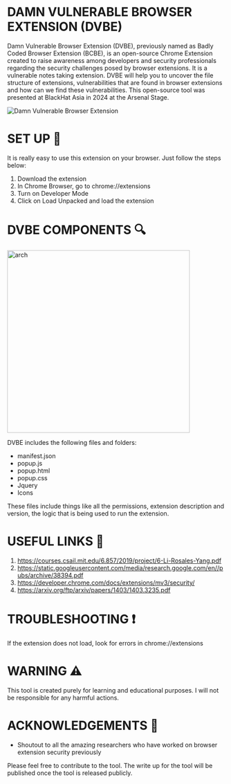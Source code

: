 # DAMN VULNERABLE BROWSER EXTENSION (DVBE)
Damn Vulnerable Browser Extension (DVBE), previously named as Badly Coded Browser Extension (BCBE), is an open-source Chrome Extension created to raise awareness among developers and security professionals regarding the security challenges posed by browser extensions. It is a vulnerable notes taking extension. DVBE will help you to uncover the file structure of extensions, vulnerabilities that are found in browser extensions and how can we find these vulnerabilities. This open-source tool was presented at BlackHat Asia in 2024 at the Arsenal Stage.

![Damn Vulnerable Browser Extension](https://github.com/user-attachments/assets/4b3fd903-1a4a-4b52-8263-9ba8c93df54d)

# SET UP 🚀
It is really easy to use this extension on your browser. Just follow the steps below:
1. Download the extension
2. In Chrome Browser, go to chrome://extensions
3. Turn on Developer Mode 
4. Click on Load Unpacked and load the extension

# DVBE COMPONENTS 🔍
<img width="422" alt="arch" src="https://github.com/infosecak/DVBE/assets/70256749/917744c8-f1b7-469d-9648-0e24e286df9b">

DVBE includes the following files and folders:
- manifest.json
- popup.js
- popup.html
- popup.css
- Jquery
- Icons

These files include things like all the permissions, extension description and version, the logic that is being used to run the extension. 


# USEFUL LINKS 🔗
1. https://courses.csail.mit.edu/6.857/2019/project/6-Li-Rosales-Yang.pdf
2. https://static.googleusercontent.com/media/research.google.com/en//pubs/archive/38394.pdf
3. https://developer.chrome.com/docs/extensions/mv3/security/
4. https://arxiv.org/ftp/arxiv/papers/1403/1403.3235.pdf

# TROUBLESHOOTING ❗
If the extension does not load, look for errors in chrome://extensions

# WARNING ⚠️
This tool is created purely for learning and educational purposes. I will not be responsible for any harmful actions. 

# ACKNOWLEDGEMENTS 👏
- Shoutout to all the amazing researchers who have worked on browser extension security previously

Please feel free to contribute to the tool. The write up for the tool will be published once the tool is released publicly.
